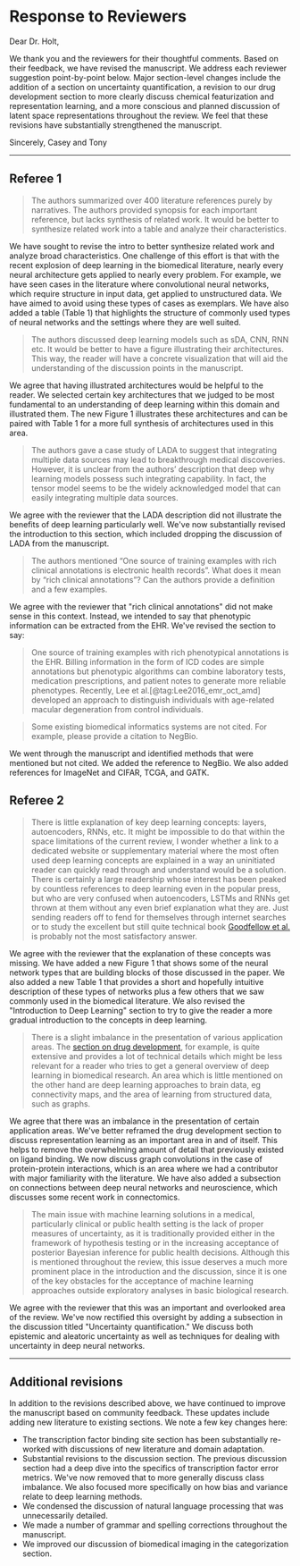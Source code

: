 # Response to Reviewers

Dear Dr. Holt,

We thank you and the reviewers for their thoughtful comments.
Based on their feedback, we have revised the manuscript.
We address each reviewer suggestion point-by-point below.
Major section-level changes include the addition of a section on uncertainty quantification, a revision to our drug development section to more clearly discuss chemical featurization and representation learning, and a more conscious and planned discussion of latent space representations throughout the review.
We feel that these revisions have substantially strengthened the manuscript.

Sincerely,
Casey and Tony

***

## Referee 1

> The authors summarized over 400 literature references purely by narratives.
The authors provided synopsis for each important reference, but lacks synthesis of related work.
It would be better to synthesize related work into a table and analyze their characteristics.

We have sought to revise the intro to better synthesize related work and analyze broad characteristics.
One challenge of this effort is that with the recent explosion of deep learning in the biomedical literature, nearly every neural architecture gets applied to nearly every problem.
For example, we have seen cases in the literature where convolutional neural networks, which require structure in input data, get applied to unstructured data.
We have aimed to avoid using these types of cases as exemplars.
We have also added a table (Table 1) that highlights the structure of commonly used types of neural networks and the settings where they are well suited.

> The authors discussed deep learning models such as sDA, CNN, RNN etc.
It would be better to have a figure illustrating their architectures.
This way, the reader will have a concrete visualization that will aid the understanding of the discussion points in the manuscript.

We agree that having illustrated architectures would be helpful to the reader.
We selected certain key architectures that we judged to be most fundamental to an understanding of deep learning within this domain and illustrated them.
The new Figure 1 illustrates these architectures and can be paired with Table 1 for a more full synthesis of architectures used in this area.

> The authors gave a case study of LADA to suggest that integrating multiple data sources may lead to breakthrough medical discoveries.
However, it is unclear from the authors’ description that deep why learning models possess such integrating capability.
In fact, the tensor model seems to be the widely acknowledged model that can easily integrating multiple data sources.

We agree with the reviewer that the LADA description did not illustrate the benefits of deep learning particularly well.
We've now substantially revised the introduction to this section, which included dropping the discussion of LADA from the manuscript.

> The authors mentioned “One source of training examples with rich clinical annotations is electronic health records”.
What does it mean by “rich clinical annotations”? Can the authors provide a definition and a few examples.

We agree with the reviewer that "rich clinical annotations" did not make sense in this context.
Instead, we intended to say that phenotypic information can be extracted from the EHR.
We've revised the section to say:
> One source of training examples with rich phenotypical annotations is the EHR.
> Billing information in the form of ICD codes are simple annotations but phenotypic algorithms can combine laboratory tests, medication prescriptions, and patient notes to generate more reliable phenotypes.
> Recently, Lee et al.[@tag:Lee2016_emr_oct_amd] developed an approach to distinguish individuals with age-related macular degeneration from control individuals.

> Some existing biomedical informatics systems are not cited.
For example, please provide a citation to NegBio.

We went through the manuscript and identified methods that were mentioned but not cited.
We added the reference to NegBio.
We also added references for ImageNet and CIFAR, TCGA, and GATK.

## Referee 2

> There is little explanation of key deep learning concepts: layers, autoencoders, RNNs, etc.
It might be impossible to do that within the space limitations of the current review, I wonder whether a link to a dedicated website or supplementary material where the most often used deep learning concepts are explained in a way an uninitiated reader can quickly read through and understand would be a solution.
There is certainly a large readership whose interest has been peaked by countless references to deep learning even in the popular press, but who are very confused when autoencoders, LSTMs and RNNs get thrown at them without any even brief explanation what they are.
Just sending readers off to fend for themselves through internet searches or to study the excellent but still quite technical book [Goodfellow et al.](http://www.deeplearningbook.org/ "Deep Learning. Ian Goodfellow, Yoshua Bengio, Aaron Courville. 2016") is probably not the most satisfactory answer.

We agree with the reviewer that the explanation of these concepts was missing.
We have added a new Figure 1 that shows some of the neural network types that are building blocks of those discussed in the paper.
We also added a new Table 1 that provides a short and hopefully intuitive description of these types of networks plus a few others that we saw commonly used in the biomedical literature.
We also revised the "Introduction to Deep Learning" section to try to give the reader a more gradual introduction to the concepts in deep learning.

> There is a slight imbalance in the presentation of various application areas.
The [section on drug development](https://github.com/greenelab/deep-review/blob/v0.9-preprint/sections/05_treat.md#drug-development), for example, is quite extensive and provides a lot of technical details which might be less relevant for a reader who tries to get a general overview of deep learning in biomedical research.
An area which is little mentioned on the other hand are deep learning approaches to brain data, eg connectivity maps, and the area of learning from structured data, such as graphs.

We agree that there was an imbalance in the presentation of certain application areas.
We've better reframed the drug development section to discuss representation learning as an important area in and of itself.
This helps to remove the overwhelming amount of detail that previously existed on ligand binding.
We now discuss graph convolutions in the case of protein-protein interactions, which is an area where we had a contributor with major familiarity with the literature.
We have also added a subsection on connections between deep neural networks and neuroscience, which discusses some recent work in connectomics.

> The main issue with machine learning solutions in a medical, particularly clinical or public health setting is the lack of proper measures of uncertainty, as it is traditionally provided either in the framework of hypothesis testing or in the increasing acceptance of posterior Bayesian inference for public health decisions.
Although this is mentioned throughout the review, this issue deserves a much more prominent place in the introduction and the discussion, since it is one of the key obstacles for the acceptance of machine learning approaches outside exploratory analyses in basic biological research.

We agree with the reviewer that this was an important and overlooked area of the review.
We've now rectified this oversight by adding a subsection in the discussion titled "Uncertainty quantification."
We discuss both epistemic and aleatoric uncertainty as well as techniques for dealing with uncertainty in deep neural networks.

***

## Additional revisions

In addition to the revisions described above, we have continued to improve the manuscript based on community feedback.
These updates include adding new literature to existing sections.
We note a few key changes here:
* The transcription factor binding site section has been substantially re-worked with discussions of new literature and domain adaptation.
* Substantial revisions to the discussion section. The previous discussion section had a deep dive into the specifics of transcription factor error metrics. We've now removed that to more generally discuss class imbalance. We also focused more specifically on how bias and variance relate to deep learning methods.
* We condensed the discussion of natural language processing that was unnecessarily detailed.
* We made a number of grammar and spelling corrections throughout the manuscript.
* We improved our discussion of biomedical imaging in the categorization section.

